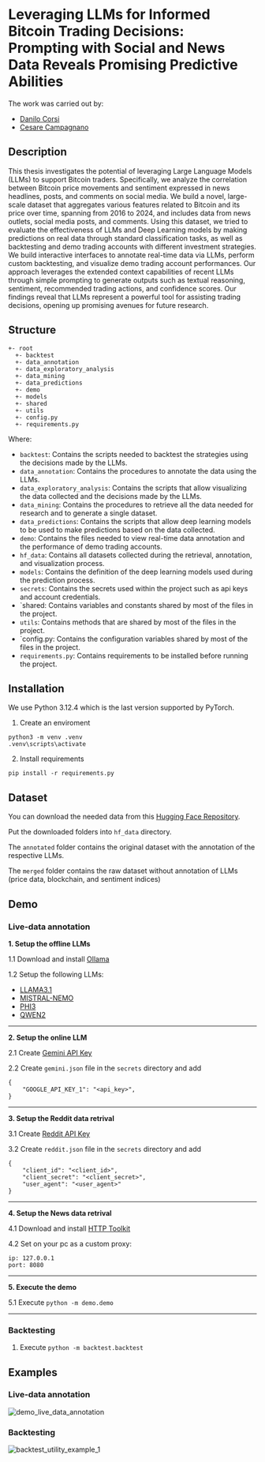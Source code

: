 # Leveraging LLMs for Informed Bitcoin Trading Decisions: Prompting with Social and News Data Reveals Promising Predictive Abilities

The work was carried out by:

- [Danilo Corsi](https://github.com/CorsiDanilo)
- [Cesare Campagnano](https://github.com/caesar-one)

## Description
This thesis investigates the potential of leveraging Large Language Models (LLMs) to support Bitcoin traders. Specifically, we analyze the correlation between Bitcoin price movements and sentiment expressed in news headlines, posts, and comments on social media.
We build a novel, large-scale dataset that aggregates various features related to Bitcoin and its price over time, spanning from 2016 to 2024, and includes data from news outlets, social media posts, and comments.
Using this dataset, we tried to evaluate the effectiveness of LLMs and Deep Learning models by making predictions on real data through standard classification tasks, as well as backtesting and demo trading accounts with different investment strategies.
We build interactive interfaces to annotate real-time data via LLMs, perform custom backtesting, and visualize demo trading account performances.
Our approach leverages the extended context capabilities of recent LLMs through simple prompting to generate outputs such as textual reasoning, sentiment, recommended trading actions, and confidence scores. Our findings reveal that LLMs represent a powerful tool for assisting trading decisions, opening up promising avenues for future research.

## Structure
```
+- root
  +- backtest
  +- data_annotation
  +- data_exploratory_analysis
  +- data_mining
  +- data_predictions
  +- demo
  +- models
  +- shared
  +- utils
  +- config.py
  +- requirements.py
```
Where:

- `backtest`: Contains the scripts needed to backtest the strategies using the
decisions made by the LLMs.
- `data_annotation`: Contains the procedures to annotate the data using the
LLMs.
- `data_exploratory_analysis`: Contains the scripts that allow visualizing
the data collected and the decisions made by the LLMs.
- `data_mining`: Contains the procedures to retrieve all the data needed for
research and to generate a single dataset.
- `data_predictions`: Contains the scripts that allow deep learning models to
be used to make predictions based on the data collected.
- `demo`: Contains the files needed to view real-time data annotation and the
performance of demo trading accounts.
- `hf_data`: Contains all datasets collected during the retrieval, annotation, and
visualization process.
- `models`: Contains the definition of the deep learning models used during the
prediction process.
- `secrets`: Contains the secrets used within the project such as api keys and
account credentials.
- `shared: Contains variables and constants shared by most of the files in the
project.
- `utils`: Contains methods that are shared by most of the files in the project.
- `config.py: Contains the configuration variables shared by most of the files in
the project.
- `requirements.py`: Contains requirements to be installed before running the
project.

## Installation

We use Python 3.12.4 which is the last version supported by PyTorch.

1. Create an enviroment

```
python3 -m venv .venv
.venv\scripts\activate
```

2. Install requirements

```
pip install -r requirements.py
```

## Dataset
You can download the needed data from this [Hugging Face Repository](https://huggingface.co/datasets/danilocorsi/Bitcoin-Price-Blockchain-Sentiment-Indexes-News-Reddit-Post-Comments-Dataset).

Put the downloaded folders into `hf_data` directory. 

The `annotated` folder contains the original dataset with the annotation of the respective LLMs.

The `merged` folder contains the raw dataset without annotation of LLMs (price data, blockchain, and sentiment indices)
 
## Demo
### Live-data annotation

**1. Setup the offline LLMs**

1.1 Download and install [Ollama](https://ollama.com/)

1.2 Setup the following LLMs:
- [LLAMA3.1](https://ollama.com/library/llama3.1)
- [MISTRAL-NEMO](https://ollama.com/library/mistral-nemo)
- [PHI3](https://ollama.com/library/phi3)
- [QWEN2](https://ollama.com/library/qwen2)

---

**2. Setup the online LLM**

2.1 Create [Gemini API Key](https://ai.google.dev/gemini-api/docs/quickstart?lang=python)

2.2 Create `gemini.json` file in the `secrets` directory and add
```
{
    "GOOGLE_API_KEY_1": "<api_key>",
}
```

---

**3. Setup the Reddit data retrival**

3.1 Create [Reddit API Key](https://old.reddit.com/prefs/apps)

3.2 Create `reddit.json` file in the `secrets` directory and add
```
{
    "client_id": "<client_id>",
    "client_secret": "<client_secret>",
    "user_agent": "<user_agent>"
}
```

---

**4. Setup the News data retrival**

4.1 Download and install [HTTP Toolkit](https://httptoolkit.com)

4.2 Set on your pc as a custom proxy:
```
ip: 127.0.0.1
port: 8080
```

---

**5. Execute the demo**

5.1 Execute `python -m demo.demo`

---

### Backtesting

1. Execute `python -m backtest.backtest`

## Examples
### Live-data annotation
![demo_live_data_annotation](examples/demo_live_data_annotation.png)
### Backtesting
![backtest_utility_example_1](examples/backtest_utility_example_1.png)
